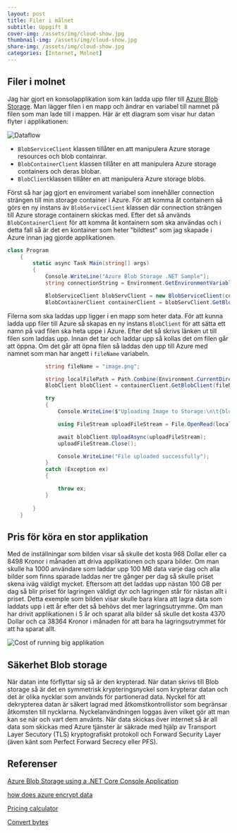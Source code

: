 ```yaml
---
layout: post
title: Filer i målnet
subtitle: Uppgift 8
cover-img: /assets/img/cloud-show.jpg
thumbnail-img: /assets/img/cloud-show.jpg
share-img: /assets/img/cloud-show.jpg
categories: [Internet, Molnet]
---
```


## Filer i molnet

Jag har gjort en konsolapplikation som kan ladda upp filer till [Azure Blob Storage](https://azure.microsoft.com/sv-se/services/storage/blobs/). Man lägger filen i en mapp och ändrar en variabel till namnet på filen som man lade till i mappen. Här är ett diagram som visar hur datan flyter i applikationen: 

![Dataflow](https://raw.githubusercontent.com/Kristianjimmefors/Programmerings-grottan/main/assets/img/Data-flow-blob.PNG)


* ```BlobServiceClient``` klassen tillåter en att manipulera Azure storage resources och blob containrar.
* ```BlobContainerClient``` klassen tillåter en att manipulera Azure storage containers och deras blobar.
* ```BlobClient```klassen tillåter en att manipulera Azure storage blobs.

Först så har jag gjort en enviroment variabel som innehåller connection strängen till min storage container i Azure. För att komma åt containern så görs en ny instans av ```BlobServiceClient``` klassen där connection strängen till Azure storage containern skickas med. Efter det så används ```BlobContainerClient``` för att komma åt kontainern som ska användas och i detta fall så är det en kontainer som heter "bildtest" som jag skapade i Azure innan jag gjorde applikationen.
```c#
class Program
    {
        static async Task Main(string[] args)
        {
            Console.WriteLine("Azure Blob Storage .NET Sample");
            string connectionString = Environment.GetEnvironmentVariable("BLOBCON_STRING");

            BlobServiceClient blobServClient = new BlobServiceClient(connectionString);
            BlobContainerClient containerClient = blobServClient.GetBlobContainerClient("bildtest");
```

Filerna som ska laddas upp ligger i en mapp som heter data. För att kunna ladda upp filer till Azure så skapas en ny instans ```BlobClient``` för att sätta ett namn på vad filen ska heta uppe i Azure. Efter det så skrivs länken ut till filen som laddas upp. Innan det tar och laddar upp så kollas det om filen går att öppna. Om det går att öpna filen så laddas den upp till Azure med namnet som man har angett i ```fileName``` variabeln.
```c#
            string fileName = "image.png";

            string localFilePath = Path.Combine(Environment.CurrentDirectory, @"data\", fileName);
            BlobClient blobClient = containerClient.GetBlobClient(fileName);

            try
            {
                Console.WriteLine($"Uploading Image to Storage:\n\t{blobClient.Uri}\n");

                using FileStream uploadFileStream = File.OpenRead(localFilePath);

                await blobClient.UploadAsync(uploadFileStream);
                uploadFileStream.Close();

                Console.WriteLine("File uploaded successfully");
            }
            catch (Exception ex)
            {

                throw ex;
            }
            
        }
    }

```

## Pris för köra en stor applikation

Med de inställningar som bilden visar så skulle det kosta 968 Dollar eller ca 8498 Kronor i månaden att driva applikationen och spara bilder. Om man skulle ha 1000 användare som laddar upp 100 MB data varje dag och alla bilder som finns sparade laddas ner tre gånger per dag så skulle priset skena iväg väldigt mycket. Eftersom att det laddas upp nästan 100 GB per dag så blir priset för lagringen väldigt dyr och lagringen står för nästan allt i priset. Detta exemple som bilden visar skulle bara klara att lagra data som laddats upp i ett år efter det så behövs det mer lagringsutrymme.  Om man har drivit applikationen i 5 år och sparat alla bilder så skulle det kosta 4370 Dollar och ca 38364 Kronor i månaden för att bara ha lagringsutrymmet för att ha sparat allt.

![Cost of running big applikation](https://raw.githubusercontent.com/Kristianjimmefors/Programmerings-grottan/main/assets/img/blob-storage-cost.PNG)

## Säkerhet Blob storage

När datan inte förflyttar sig så är den krypterad. När datan skrivs till Blob storage så är det en symmetrisk krypteringsnyckel som krypterar datan och det är olika nycklar som används för partionerad data. Nyckel för att dekrypterea datan är säkert lagrad med åtkomstkontrollistor som begränsar åtkomsten till nycklarna. Nyckelanvändningen loggas även vilket gör att man kan se när och vart dem använts. När data skickas över internet så är all data som skickas med Azure tjänster är säkrade med hjälp av Transport Layer Secutory (TLS) kryptografiskt protokoll och Forward Security Layer (även känt som Perfect Forward Secrecy eller PFS).


## Referenser
[Azure Blob Storage using a .NET Core Console Application](https://medium.com/@rammonzito/azure-blob-storage-using-a-net-core-console-application-106a0c2e6de5)

[how does azure encrypt data](https://cloudacademy.com/blog/how-does-azure-encrypt-data/)

[Pricing calculator](https://azure.microsoft.com/en-us/pricing/calculator/)

[Convert bytes](https://convertlive.com/u/convert/bytes/to/megabytes)
